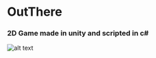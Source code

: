 # OutThere
### 2D Game made in unity and scripted in c#
![alt text](https://i.imgur.com/MEZs0tY.png)


